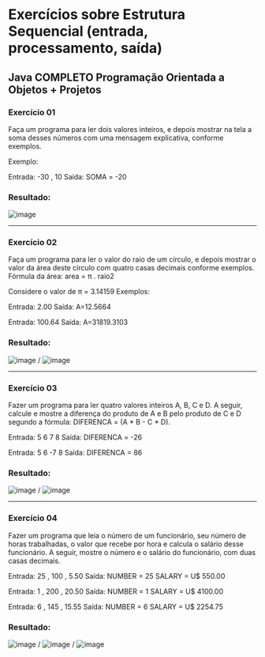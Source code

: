 # Exercícios sobre Estrutura Sequencial (entrada, processamento, saída)

## Java COMPLETO Programação Orientada a Objetos + Projetos

### Exercício 01

 Faça um programa para ler dois valores inteiros, e depois mostrar na tela a soma desses números com uma mensagem explicativa, conforme exemplos.

Exemplo:

Entrada: -30 , 10  Saída: SOMA = -20

### Resultado:

![image](https://user-images.githubusercontent.com/92825608/204096430-5989ec47-63cd-4513-94b2-a6a94bd992e9.png)

***********************************************************************************************************************************************
### Exercício 02

Faça um programa para ler o valor do raio de um círculo, e depois mostrar o valor da área deste círculo com quatro casas decimais conforme exemplos.
Fórmula da área: area = π . raio2

Considere o valor de π = 3.14159
Exemplos:

Entrada: 2.00 Saída: A=12.5664

Entrada: 100.64 Saída: A=31819.3103

### Resultado: 

![image](https://user-images.githubusercontent.com/92825608/204097876-b080fa82-ee5c-4ccc-9d45-93df7c493ee9.png)     / ![image](https://user-images.githubusercontent.com/92825608/204097975-3e1bf6d5-63bd-40ea-8dff-c4173a9e184d.png)
***********************************************************************************************************************************************

### Exercício 03

Fazer um programa para ler quatro valores inteiros A, B, C e D. A seguir, calcule e mostre a diferença do produto de A e B pelo produto de C e D segundo a fórmula: DIFERENCA = (A * B - C * D).

Entrada: 5 6 7 8 Saída: DIFERENCA = -26

Entrada: 5 6 -7 8 Saída: DIFERENCA = 86

### Resultado: 

![image](https://user-images.githubusercontent.com/92825608/204142632-cb3d446d-c3b0-42ea-a96a-bd860efaeb7b.png) / ![image](https://user-images.githubusercontent.com/92825608/204142660-e276c474-a8e1-4205-beb4-be3a467ecd0b.png)

***********************************************************************************************************************************************

### Exercício 04
Fazer um programa que leia o número de um funcionário, seu número de horas trabalhadas, o valor que recebe por hora e calcula o salário desse funcionário. A seguir, mostre o número e o salário do funcionário, com duas casas decimais.

Entrada: 25 , 100 , 5.50 Saída: NUMBER = 25 SALARY = U$ 550.00

Entrada: 1 , 200 , 20.50 Saída: NUMBER = 1 SALARY = U$ 4100.00

Entrada: 6 , 145 , 15.55 Saída: NUMBER = 6 SALARY = U$ 2254.75

### Resultado: 
![image](https://user-images.githubusercontent.com/92825608/204144032-6be656a6-2682-4fe1-8327-c272c69feab8.png) / ![image](https://user-images.githubusercontent.com/92825608/204144071-7937f629-62e2-4b80-b424-7dfbdaa82db6.png) / ![image](https://user-images.githubusercontent.com/92825608/204144183-76f10f45-b775-4fac-ad18-1dd63a3d97bf.png)

